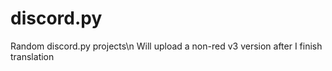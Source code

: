 # discord.py
Random discord.py projects\n
Will upload a non-red v3 version after I finish translation
